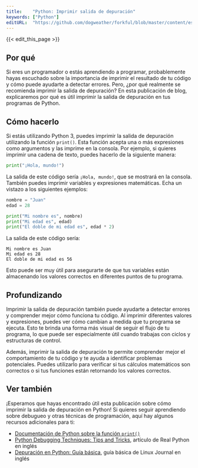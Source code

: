 ```yaml
---
title:    "Python: Imprimir salida de depuración"
keywords: ["Python"]
editURL:  "https://github.com/dogweather/forkful/blob/master/content/es/python/printing-debug-output.md"
---
```


{{< edit_this_page >}}

## Por qué
Si eres un programador o estás aprendiendo a programar, probablemente hayas escuchado sobre la importancia de imprimir el resultado de tu código y cómo puede ayudarte a detectar errores. Pero, ¿por qué realmente se recomienda imprimir la salida de depuración? En esta publicación de blog, explicaremos por qué es útil imprimir la salida de depuración en tus programas de Python.

## Cómo hacerlo
Si estás utilizando Python 3, puedes imprimir la salida de depuración utilizando la función `print()`. Esta función acepta una o más expresiones como argumentos y las imprime en la consola. Por ejemplo, si quieres imprimir una cadena de texto, puedes hacerlo de la siguiente manera:

```Python
print("¡Hola, mundo!")
```

La salida de este código sería `¡Hola, mundo!`, que se mostrará en la consola. También puedes imprimir variables y expresiones matemáticas. Echa un vistazo a los siguientes ejemplos:

```Python
nombre = "Juan"
edad = 28

print("Mi nombre es", nombre)
print("Mi edad es", edad)
print("El doble de mi edad es", edad * 2)
```

La salida de este código sería:

```
Mi nombre es Juan
Mi edad es 28
El doble de mi edad es 56
```

Esto puede ser muy útil para asegurarte de que tus variables están almacenando los valores correctos en diferentes puntos de tu programa.

## Profundizando
Imprimir la salida de depuración también puede ayudarte a detectar errores y comprender mejor cómo funciona tu código. Al imprimir diferentes valores y expresiones, puedes ver cómo cambian a medida que tu programa se ejecuta. Esto te brinda una forma más visual de seguir el flujo de tu programa, lo que puede ser especialmente útil cuando trabajas con ciclos y estructuras de control.

Además, imprimir la salida de depuración te permite comprender mejor el comportamiento de tu código y te ayuda a identificar problemas potenciales. Puedes utilizarlo para verificar si tus cálculos matemáticos son correctos o si tus funciones están retornando los valores correctos.

## Ver también
¡Esperamos que hayas encontrado útil esta publicación sobre cómo imprimir la salida de depuración en Python! Si quieres seguir aprendiendo sobre debugueo y otras técnicas de programación, aquí hay algunos recursos adicionales para ti:

- [Documentación de Python sobre la función `print()`](https://docs.python.org/es/3/library/functions.html#print)
- [Python Debugging Techniques: Tips and Tricks](https://realpython.com/python-debugging-tips/), artículo de Real Python en inglés
- [Depuración en Python: Guía básica](https://www.linuxjournal.com/content/python-debugging-basics), guía básica de Linux Journal en inglés
